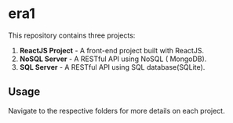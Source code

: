 # era1

This repository contains three projects:

1. **ReactJS Project** - A front-end project built with ReactJS.
2. **NoSQL Server** - A RESTful API using NoSQL ( MongoDB).
3. **SQL Server** - A RESTful API using SQL database(SQLite).

## Usage
Navigate to the respective folders for more details on each project.
